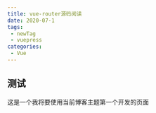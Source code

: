 ```yaml
---
title: vue-router源码阅读
date: 2020-07-1
tags:
 - newTag
 - vuepress
categories: 
 - Vue
---
```

## 测试
这是一个我将要使用当前博客主题第一个开发的页面
